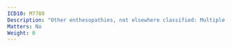 ```yaml
---
ICD10: M7780
Description: "Other enthesopathies, not elsewhere classified: Multiple sites"
Matters: No
Weight: 0
---
```

